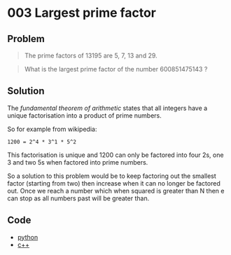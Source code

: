 # 003 Largest prime factor

## Problem
> The prime factors of 13195 are 5, 7, 13 and 29.

> What is the largest prime factor of the number 600851475143 ?

## Solution
The _fundamental theorem of arithmetic_ states that all integers have a unique factorisation into a product of prime numbers.

So for example from wikipedia:
```
1200 = 2^4 * 3^1 * 5^2
```
This factorisation is unique and 1200 can only be factored into four 2s, one 3 and two 5s when factored into prime numbers.

So a solution to this problem would be to keep factoring out the smallest factor (starting from two) then increase when it can no longer be factored out. Once we reach a number which when squared is greater than N then e can stop as all numbers past will be greater than.

## Code
- [python](003.py)
- [c++](003.cpp)
